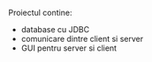 Proiectul contine:
- database cu JDBC
- comunicare dintre client si server
- GUI pentru server si client
